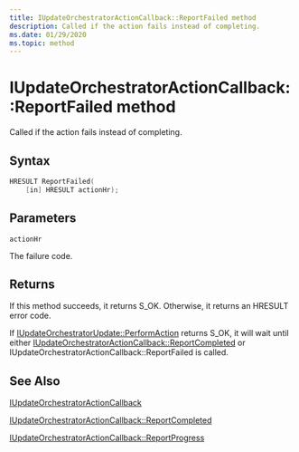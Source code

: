 ```yaml
---
title: IUpdateOrchestratorActionCallback::ReportFailed method
description: Called if the action fails instead of completing.
ms.date: 01/29/2020
ms.topic: method
---
```


# IUpdateOrchestratorActionCallback::ReportFailed method

Called if the action fails instead of completing.

## Syntax
```cpp
HRESULT ReportFailed(
    [in] HRESULT actionHr);
```

## Parameters

`actionHr`

The failure code.

## Returns
If this method succeeds, it returns S_OK. Otherwise, it returns an HRESULT error code.

If [IUpdateOrchestratorUpdate::PerformAction](iupdateorchestratorupdate-performaction.md) returns S_OK, it will wait until either [IUpdateOrchestratorActionCallback::ReportCompleted](iupdateorchestratoractioncallback-reportcompleted.md) or IUpdateOrchestratorActionCallback::ReportFailed is called.

## See Also

[IUpdateOrchestratorActionCallback](iupdateorchestratoractioncallback.md)

[IUpdateOrchestratorActionCallback::ReportCompleted](iupdateorchestratoractioncallback-reportcompleted.md)

[IUpdateOrchestratorActionCallback::ReportProgress](iupdateorchestratoractioncallback-reportprogress.md)